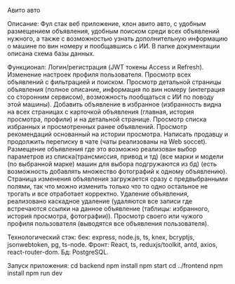 Авито авто

Описание:
Фул стак веб приложение, клон авито авто, с удобным размещением объявления, удобным поиском среди всех объявлений нужного, а также с возможностью узнать дополнительную информацию о машине по вин номеру и пообщавшись с ИИ.
В папке документации описана схема базы данных.

Функционал:
Логин/регистрация (JWT токены Access и Refresh).
Изменение настроек профиля пользователя.
Просмотр всех объявлений с фильтрацией и поиском.
Просмотр детальной страницы объявления (полное описание, информация по вин номеру (интеграция со сторонним сервисом), возможность пообщаться с ИИ по поводу этой машины).
Добавить объявление в избранное (избранность видна на всех страницах с карточкой объявления (главная, история просмотра, профили) и на детальной странице.
Просмотр списка избранных и просмотренных ранее объявлений.
Просмотр рекомендаций основанный на истории просмотра.
Написать продавцу и продолжить переписку в чате (чаты реализованы на Web soccet).
Размещение объявления где это возможно реализован выбор параметров из списка(трансмиссия, привод и тд) (все марки и модели (по выбранной марке) машин для выбора подгружаются из бд) (есть возможность добавлять множество фотографий к одному объявлению).
Страница изменения объявления загружается сразу с предвыбранными полями, так что можно изменить только что то одно остальное не трогать и все отработает корректно.
Удаление объявления, реализовано каскадное удаление (удаляются все записи где встречаются ссылки на данное объявление (таблицы: избранного, история просмотра, фотографии)).
Просмотр своего или чужого профиля пользователя (выводятся все объявления пользователя).

Технологический стэк: 
бек: express, node.js, ts, knex, bcryptjs, jsonwebtoken, pg, ts-node.
Фронт: React, ts, reduxjs/toolkit, antd, axios, react-router-dom.
Бд: PostgreSQL.

Запуск приложения:
cd backend
npm install
npm start
cd ../frontend
npm install
npm run dev

